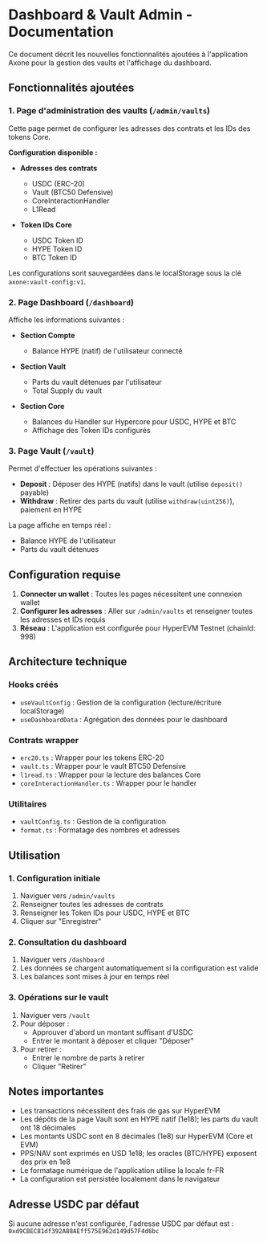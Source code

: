 # Dashboard & Vault Admin - Documentation

Ce document décrit les nouvelles fonctionnalités ajoutées à l'application Axone pour la gestion des vaults et l'affichage du dashboard.

## Fonctionnalités ajoutées

### 1. Page d'administration des vaults (`/admin/vaults`)

Cette page permet de configurer les adresses des contrats et les IDs des tokens Core.

**Configuration disponible :**
- **Adresses des contrats**
  - USDC (ERC-20)
  - Vault (BTC50 Defensive)
  - CoreInteractionHandler
  - L1Read

- **Token IDs Core**
  - USDC Token ID
  - HYPE Token ID
  - BTC Token ID

Les configurations sont sauvegardées dans le localStorage sous la clé `axone:vault-config:v1`.

### 2. Page Dashboard (`/dashboard`)

Affiche les informations suivantes :

- **Section Compte**
  - Balance HYPE (natif) de l'utilisateur connecté

- **Section Vault**
  - Parts du vault détenues par l'utilisateur
  - Total Supply du vault

- **Section Core**
  - Balances du Handler sur Hypercore pour USDC, HYPE et BTC
  - Affichage des Token IDs configurés

### 3. Page Vault (`/vault`)

Permet d'effectuer les opérations suivantes :

- **Deposit** : Déposer des HYPE (natifs) dans le vault (utilise `deposit()` payable)
- **Withdraw** : Retirer des parts du vault (utilise `withdraw(uint256)`), paiement en HYPE

La page affiche en temps réel :
- Balance HYPE de l'utilisateur
- Parts du vault détenues

## Configuration requise

1. **Connecter un wallet** : Toutes les pages nécessitent une connexion wallet
2. **Configurer les adresses** : Aller sur `/admin/vaults` et renseigner toutes les adresses et IDs requis
3. **Réseau** : L'application est configurée pour HyperEVM Testnet (chainId: 998)

## Architecture technique

### Hooks créés
- `useVaultConfig` : Gestion de la configuration (lecture/écriture localStorage)
- `useDashboardData` : Agrégation des données pour le dashboard

### Contrats wrapper
- `erc20.ts` : Wrapper pour les tokens ERC-20
- `vault.ts` : Wrapper pour le vault BTC50 Defensive
- `l1read.ts` : Wrapper pour la lecture des balances Core
- `coreInteractionHandler.ts` : Wrapper pour le handler

### Utilitaires
- `vaultConfig.ts` : Gestion de la configuration
- `format.ts` : Formatage des nombres et adresses

## Utilisation

### 1. Configuration initiale

1. Naviguer vers `/admin/vaults`
2. Renseigner toutes les adresses de contrats
3. Renseigner les Token IDs pour USDC, HYPE et BTC
4. Cliquer sur "Enregistrer"

### 2. Consultation du dashboard

1. Naviguer vers `/dashboard`
2. Les données se chargent automatiquement si la configuration est valide
3. Les balances sont mises à jour en temps réel

### 3. Opérations sur le vault

1. Naviguer vers `/vault`
2. Pour déposer :
   - Approuver d'abord un montant suffisant d'USDC
   - Entrer le montant à déposer et cliquer "Déposer"
3. Pour retirer :
   - Entrer le nombre de parts à retirer
   - Cliquer "Retirer"

## Notes importantes

- Les transactions nécessitent des frais de gas sur HyperEVM
- Les dépôts de la page Vault sont en HYPE natif (1e18); les parts du vault ont 18 décimales
- Les montants USDC sont en 8 décimales (1e8) sur HyperEVM (Core et EVM)
- PPS/NAV sont exprimés en USD 1e18; les oracles (BTC/HYPE) exposent des prix en 1e8
- Le formatage numérique de l'application utilise la locale fr-FR
- La configuration est persistée localement dans le navigateur

## Adresse USDC par défaut

Si aucune adresse n'est configurée, l'adresse USDC par défaut est :
`0xd9CBEC81df392A88AEff575E962d149d57F4d6bc`
